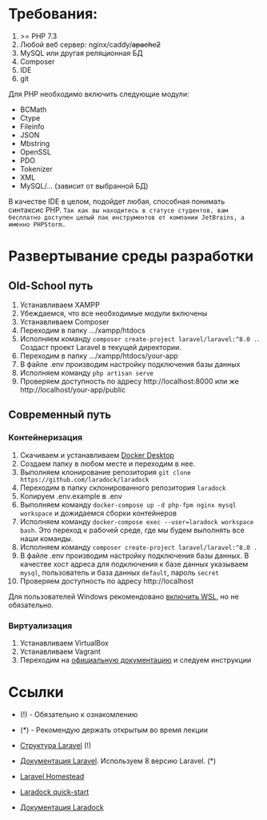# Требования:

1. \>= PHP 7.3
2. Любой веб сервер: nginx/caddy/~~apache2~~
3. MySQL или другая реляционная БД
4. Composer
5. IDE
6. git

Для PHP необходимо включить следующие модули:
* BCMath
* Ctype
* Fileinfo
* JSON
* Mbstring
* OpenSSL
* PDO
* Tokenizer
* XML
* MySQL/... (зависит от выбранной БД)

В качестве IDE в целом, подойдет любая, способная понимать синтаксис PHP.
```Так как вы находитесь в статусе студентов, вам бесплатно доступен целый пак инструментов от компании JetBrains, а именно PHPStorm.```

# Развертывание среды разработки

## Old-School путь

1. Устанавливаем XAMPP
2. Убеждаемся, что все необходимые модули включены
3. Устанавливаем Composer
4. Переходим в папку .../xampp/htdocs
5. Исполняем команду ```composer create-project laravel/laravel:^8.0 .```. Создаст проект Laravel в текущей директории.
6. Переходим в папку .../xampp/htdocs/your-app
7. В файле .env производим настройку подключения базы данных
8. Исполняем команду ```php artisan serve```
9. Проверяем доступность по адресу http://localhost:8000 или же http://localhost/your-app/public

## Современный путь

### Контейнеризация

1. Скачиваем и устанавливаем [Docker Desktop](https://www.docker.com/products/docker-desktop)
2. Создаем папку в любом месте и переходим в нее.
3. Выполняем клонирование репозитория ```git clone https://github.com/laradock/laradock```
4. Переходим в папку склонированного репозитория ```laradock```
5. Копируем .env.example в .env
6. Выполняем команду ```docker-compose up -d php-fpm nginx mysql workspace``` и дожидаемся сборки контейнеров
7. Исполняем команду ```docker-compose exec --user=laradock workspace bash```.
Это переход к рабочей среде, где мы будем выполнять все наши команды.
8. Исполняем команду ```composer create-project laravel/laravel:^8.0 .```
9. В файле .env производим настройку подключения базы данных. В качестве хост адреса для подключения к базе данных указываем ```mysql```, пользователь и база данных ```default```, пароль ```secret```
10. Проверяем доступность по адресу http://localhost

Для пользователей Windows рекомендовано [включить WSL](https://docs.docker.com/desktop/windows/wsl/), но не обязательно.

### Виртуализация

1. Устанавливаем VirtualBox
2. Устанавливаем Vagrant
3. Переходим на [официальную документацию](https://laravel.com/docs/8.x/homestead) и следуем инструкции


# Ссылки

* (!) - Обязательно к ознакомлению
* (*) - Рекомендую держать открытым во время лекции


* [Структура Laravel](https://laravel.com/docs/8.x/structure) (!)
* [Документация Laravel](https://laravel.com/docs/8.x). Используем 8 версию Laravel. (*)
* [Laravel Homestead](https://laravel.com/docs/8.x/homestead)
* [Laradock quick-start](https://sam-ngu.medium.com/laradock-quick-start-laravel-docker-tutorial-d1bbb7796a7)
* [Документация Laradock](https://laradock.io/getting-started/)

